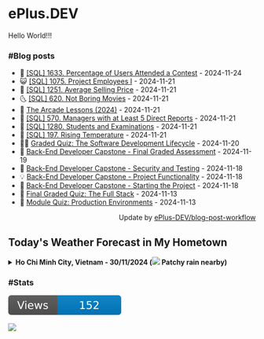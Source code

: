 # ePlus.DEV

Hello World!!!

### #Blog posts

- 🧰 [[SQL] 1633. Percentage of Users Attended a Contest](https://eplus.dev/sql-1633-percentage-of-users-attended-a-contest) - 2024-11-24 
- 😺 [[SQL] 1075. Project Employees I](https://eplus.dev/sql-1075-project-employees-i) - 2024-11-21 
- 🗽 [[SQL] 1251. Average Selling Price](https://eplus.dev/sql-1251-average-selling-price) - 2024-11-21 
- 🌜 [[SQL] 620. Not Boring Movies](https://eplus.dev/sql-620-not-boring-movies) - 2024-11-21 
- 📝 [The Arcade Lessons &lpar;2024&rpar;](https://eplus.dev/the-arcade-lessons-2024) - 2024-11-21 
- 🚀 [[SQL] 570. Managers with at Least 5 Direct Reports](https://eplus.dev/sql-570-managers-with-at-least-5-direct-reports) - 2024-11-21 
- 💼 [[SQL] 1280. Students and Examinations](https://eplus.dev/sql-1280-students-and-examinations) - 2024-11-21 
- 🦣 [[SQL] 197. Rising Temperature](https://eplus.dev/sql-197-rising-temperature) - 2024-11-21 
- 👨‍🏫 [Graded Quiz: The Software Development Lifecycle](https://eplus.dev/graded-quiz-the-software-development-lifecycle) - 2024-11-20 
- 🔭 [Back-End Developer Capstone - Final Graded Assessment](https://eplus.dev/back-end-developer-capstone-final-graded-assessment) - 2024-11-19 
- 🤡 [Back-End Developer Capstone - Security and Testing](https://eplus.dev/back-end-developer-capstone-security-and-testing) - 2024-11-18 
- 💡 [Back-End Developer Capstone - Project Functionality](https://eplus.dev/back-end-developer-capstone-project-functionality) - 2024-11-18 
- 🦣 [Back-End Developer Capstone - Starting the Project](https://eplus.dev/back-end-developer-capstone-starting-the-project) - 2024-11-18 
- 💪 [Final Graded Quiz: The Full Stack](https://eplus.dev/final-graded-quiz-the-full-stack) - 2024-11-13 
- 🤡 [Module Quiz: Production Environments](https://eplus.dev/module-quiz-production-environments) - 2024-11-13 


<div align="right">
    Update by <a target="_blank" href="https://github.com/ePlus-DEV/blog-post-workflow">ePlus-DEV/blog-post-workflow</a>
</div>


## Today's Weather Forecast in My Hometown



<details>
    <summary><b>Ho Chi Minh City, Vietnam - 30/11/2024 (<img src="https://cdn.weatherapi.com/weather/64x64/day/176.png" width="25" /> Patchy rain nearby)</b>
    </summary>

    
<table>
    <tr>
        <th>Hour</th>
        <td>00:00</td><td>01:00</td><td>02:00</td><td>03:00</td><td>04:00</td><td>05:00</td><td>06:00</td><td>07:00</td><td>08:00</td><td>09:00</td><td>10:00</td><td>11:00</td><td>12:00</td><td>13:00</td><td>14:00</td><td>15:00</td><td>16:00</td><td>17:00</td><td>18:00</td><td>19:00</td><td>20:00</td><td>21:00</td><td>22:00</td><td>23:00</td>
    </tr>
    <tr>
        <th>Weather</th>
        <td><img src="https://cdn.weatherapi.com/weather/64x64/night/116.png"></img></td><td><img src="https://cdn.weatherapi.com/weather/64x64/night/116.png"></img></td><td><img src="https://cdn.weatherapi.com/weather/64x64/night/113.png"></img></td><td><img src="https://cdn.weatherapi.com/weather/64x64/night/116.png"></img></td><td><img src="https://cdn.weatherapi.com/weather/64x64/night/116.png"></img></td><td><img src="https://cdn.weatherapi.com/weather/64x64/night/116.png"></img></td><td><img src="https://cdn.weatherapi.com/weather/64x64/day/116.png"></img></td><td><img src="https://cdn.weatherapi.com/weather/64x64/day/116.png"></img></td><td><img src="https://cdn.weatherapi.com/weather/64x64/day/116.png"></img></td><td><img src="https://cdn.weatherapi.com/weather/64x64/day/176.png"></img></td><td><img src="https://cdn.weatherapi.com/weather/64x64/day/119.png"></img></td><td><img src="https://cdn.weatherapi.com/weather/64x64/day/119.png"></img></td><td><img src="https://cdn.weatherapi.com/weather/64x64/day/119.png"></img></td><td><img src="https://cdn.weatherapi.com/weather/64x64/day/116.png"></img></td><td><img src="https://cdn.weatherapi.com/weather/64x64/day/176.png"></img></td><td><img src="https://cdn.weatherapi.com/weather/64x64/day/116.png"></img></td><td><img src="https://cdn.weatherapi.com/weather/64x64/day/116.png"></img></td><td><img src="https://cdn.weatherapi.com/weather/64x64/day/116.png"></img></td><td><img src="https://cdn.weatherapi.com/weather/64x64/night/176.png"></img></td><td><img src="https://cdn.weatherapi.com/weather/64x64/night/119.png"></img></td><td><img src="https://cdn.weatherapi.com/weather/64x64/night/176.png"></img></td><td><img src="https://cdn.weatherapi.com/weather/64x64/night/116.png"></img></td><td><img src="https://cdn.weatherapi.com/weather/64x64/night/116.png"></img></td><td><img src="https://cdn.weatherapi.com/weather/64x64/night/116.png"></img></td>
    </tr>
    <tr>
        <th>Condition</th>
        <td width="200px">Partly Cloudy </td><td width="200px">Partly Cloudy </td><td width="200px">Clear</td><td width="200px">Partly Cloudy </td><td width="200px">Partly Cloudy </td><td width="200px">Partly Cloudy </td><td width="200px">Partly Cloudy </td><td width="200px">Partly Cloudy </td><td width="200px">Partly Cloudy </td><td width="200px">Patchy rain nearby</td><td width="200px">Cloudy </td><td width="200px">Cloudy </td><td width="200px">Cloudy </td><td width="200px">Partly Cloudy </td><td width="200px">Patchy rain nearby</td><td width="200px">Partly Cloudy </td><td width="200px">Partly Cloudy </td><td width="200px">Partly Cloudy </td><td width="200px">Patchy rain nearby</td><td width="200px">Cloudy </td><td width="200px">Patchy rain nearby</td><td width="200px">Partly Cloudy </td><td width="200px">Partly Cloudy </td><td width="200px">Partly Cloudy </td>
    </tr>
    <tr>
        <th>Temperature</th>
        <td>23.6 °C</td><td>22.9 °C</td><td>24 °C</td><td>22 °C</td><td>21.7 °C</td><td>21.7 °C</td><td>21.6 °C</td><td>22.4 °C</td><td>24.1 °C</td><td>25.4 °C</td><td>24.8 °C</td><td>26.2 °C</td><td>27.6 °C</td><td>28.3 °C</td><td>29.2 °C</td><td>29.1 °C</td><td>29.3 °C</td><td>27.8 °C</td><td>26.6 °C</td><td>25.9 °C</td><td>25.2 °C</td><td>24.9 °C</td><td>24.8 °C</td><td>24.6 °C</td>
    </tr>
    <tr>
        <th>Wind</th>
        <td>8.3 kph</td><td>9 kph</td><td>9.4 kph</td><td>9 kph</td><td>7.9 kph</td><td>7.6 kph</td><td>7.2 kph</td><td>7.2 kph</td><td>9.4 kph</td><td>9.7 kph</td><td>8.6 kph</td><td>8.6 kph</td><td>8.6 kph</td><td>9 kph</td><td>7.9 kph</td><td>7.2 kph</td><td>6.1 kph</td><td>1.1 kph</td><td>6.1 kph</td><td>8.3 kph</td><td>10.4 kph</td><td>8.6 kph</td><td>7.2 kph</td><td>6.1 kph</td>
    </tr>
</table>


<div align="right">
    Updated at: 2024-11-29T19:45:54Z - by <a target="_blank"
        href="https://github.com/ePlus-DEV/weather-forecast">ePlus-DEV/weather-forecast</a>
</div>
</details>


### #Stats

[![Image of counter](https://github.com/ePlus-DEV/view-counter/blob/main/svg/685088620/badge.svg)](https://github.com/ePlus-DEV/view-counter/blob/main/readme/685088620/week.md)

![](https://komarev.com/ghpvc/?username=ePlus-DEV&style=for-the-badge)
